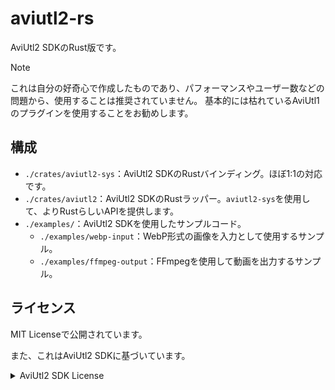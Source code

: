 # aviutl2-rs

AviUtl2 SDKのRust版です。

> [!NOTE]
> これは自分の好奇心で作成したものであり、パフォーマンスやユーザー数などの問題から、使用することは推奨されていません。
> 基本的には枯れているAviUtl1のプラグインを使用することをお勧めします。

## 構成

- `./crates/aviutl2-sys`：AviUtl2 SDKのRustバインディング。ほぼ1:1の対応です。
- `./crates/aviutl2`：AviUtl2 SDKのRustラッパー。`aviutl2-sys`を使用して、よりRustらしいAPIを提供します。
- `./examples/`：AviUtl2 SDKを使用したサンプルコード。
    - `./examples/webp-input`：WebP形式の画像を入力として使用するサンプル。
    - `./examples/ffmpeg-output`：FFmpegを使用して動画を出力するサンプル。

## ライセンス

MIT Licenseで公開されています。

また、これはAviUtl2 SDKに基づいています。

<details>
<summary>AviUtl2 SDK License</summary>

```
---------------------------------
AviUtl ExEdit2 Plugin SDK License
---------------------------------

The MIT License

Copyright (c) 2025 Kenkun

Permission is hereby granted, free of charge, to any person obtaining a copy
of this software and associated documentation files (the "Software"), to deal
in the Software without restriction, including without limitation the rights
to use, copy, modify, merge, publish, distribute, sublicense, and/or sell
copies of the Software, and to permit persons to whom the Software is
furnished to do so, subject to the following conditions:

The above copyright notice and this permission notice shall be included in
all copies or substantial portions of the Software.

THE SOFTWARE IS PROVIDED "AS IS", WITHOUT WARRANTY OF ANY KIND, EXPRESS OR
IMPLIED, INCLUDING BUT NOT LIMITED TO THE WARRANTIES OF MERCHANTABILITY,
FITNESS FOR A PARTICULAR PURPOSE AND NONINFRINGEMENT. IN NO EVENT SHALL THE
AUTHORS OR COPYRIGHT HOLDERS BE LIABLE FOR ANY CLAIM, DAMAGES OR OTHER
LIABILITY, WHETHER IN AN ACTION OF CONTRACT, TORT OR OTHERWISE, ARISING FROM,
OUT OF OR IN CONNECTION WITH THE SOFTWARE OR THE USE OR OTHER DEALINGS IN
THE SOFTWARE.
```

</details>
